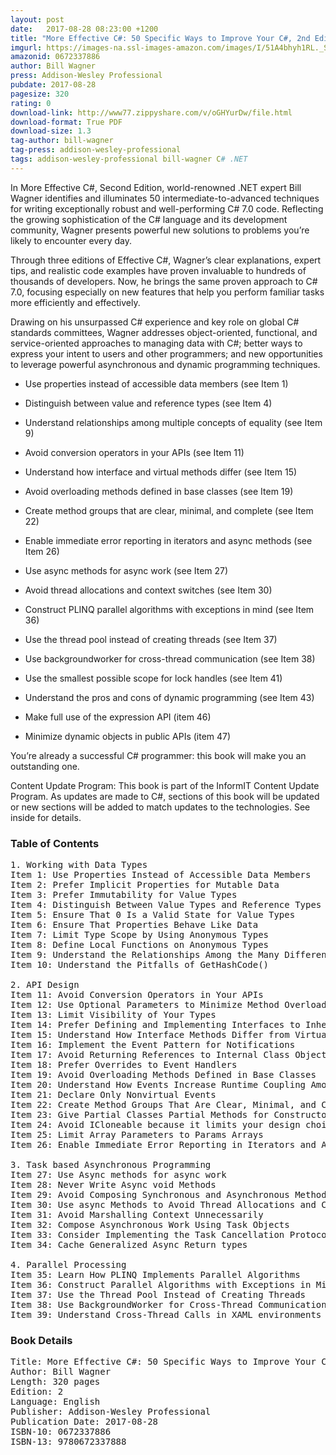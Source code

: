 ```yaml
---
layout: post
date:   2017-08-28 08:23:00 +1200
title: "More Effective C#: 50 Specific Ways to Improve Your C#, 2nd Edition"
imgurl: https://images-na.ssl-images-amazon.com/images/I/51A4bhyh1RL._SL200_.jpg
amazonid: 0672337886
author: Bill Wagner
press: Addison-Wesley Professional
pubdate: 2017-08-28
pagesize: 320
rating: 0
download-link: http://www77.zippyshare.com/v/oGHYurDw/file.html
download-format: True PDF
download-size: 1.3
tag-author: bill-wagner
tag-press: addison-wesley-professional
tags: addison-wesley-professional bill-wagner C# .NET
---
```


In More Effective C#, Second Edition, world-renowned .NET expert Bill Wagner identifies and illuminates 50 intermediate-to-advanced techniques for writing exceptionally robust and well-performing C# 7.0 code. Reflecting the growing sophistication of the C# language and its development community, Wagner presents powerful new solutions to problems you’re likely to encounter every day.

Through three editions of Effective C#, Wagner’s clear explanations, expert tips, and realistic code examples have proven invaluable to hundreds of thousands of developers. Now, he brings the same proven approach to C# 7.0, focusing especially on new features that help you perform familiar tasks more efficiently and effectively.

Drawing on his unsurpassed C# experience and key role on global C# standards committees, Wagner addresses object-oriented, functional, and service-oriented approaches to managing data with C#; better ways to express your intent to users and other programmers; and new opportunities to leverage powerful asynchronous and dynamic programming techniques.

- Use properties instead of accessible data members (see Item 1)

- Distinguish between value and reference types (see Item 4)

- Understand relationships among multiple concepts of equality (see Item 9)

- Avoid conversion operators in your APIs (see Item 11)

- Understand how interface and virtual methods differ (see Item 15)

- Avoid overloading methods defined in base classes (see Item 19)

- Create method groups that are clear, minimal, and complete (see Item 22)

- Enable immediate error reporting in iterators and async methods (see Item 26)

- Use async methods for async work (see Item 27)

- Avoid thread allocations and context switches (see Item 30)

- Construct PLINQ parallel algorithms with exceptions in mind (see Item 36)

- Use the thread pool instead of creating threads (see Item 37)

- Use backgroundworker for cross-thread communication (see Item 38)

- Use the smallest possible scope for lock handles (see Item 41)

- Understand the pros and cons of dynamic programming (see Item 43)

- Make full use of the expression API (item 46)

- Minimize dynamic objects in public APIs (item 47)

You’re already a successful C# programmer: this book will make you an outstanding one.

Content Update Program: This book is part of the InformIT Content Update Program. As updates are made to C#, sections of this book will be updated or new sections will be added to match updates to the technologies. See inside for details.

### Table of Contents
<pre>
1. Working with Data Types
Item 1: Use Properties Instead of Accessible Data Members
Item 2: Prefer Implicit Properties for Mutable Data
Item 3: Prefer Immutability for Value Types
Item 4: Distinguish Between Value Types and Reference Types
Item 5: Ensure That 0 Is a Valid State for Value Types
Item 6: Ensure That Properties Behave Like Data
Item 7: Limit Type Scope by Using Anonymous Types
Item 8: Define Local Functions on Anonymous Types
Item 9: Understand the Relationships Among the Many Different Concepts of Equality
Item 10: Understand the Pitfalls of GetHashCode()

2. API Design
Item 11: Avoid Conversion Operators in Your APIs
Item 12: Use Optional Parameters to Minimize Method Overloads
Item 13: Limit Visibility of Your Types
Item 14: Prefer Defining and Implementing Interfaces to Inheritance
Item 15: Understand How Interface Methods Differ from Virtual Methods
Item 16: Implement the Event Pattern for Notifications
Item 17: Avoid Returning References to Internal Class Objects
Item 18: Prefer Overrides to Event Handlers
Item 19: Avoid Overloading Methods Defined in Base Classes
Item 20: Understand How Events Increase Runtime Coupling Among Objects
Item 21: Declare Only Nonvirtual Events
Item 22: Create Method Groups That Are Clear, Minimal, and Complete
Item 23: Give Partial Classes Partial Methods for Constructors, Mutators, and Event Handlers
Item 24: Avoid ICloneable because it limits your design choices
Item 25: Limit Array Parameters to Params Arrays
Item 26: Enable Immediate Error Reporting in Iterators and Async Methods using Local Functions

3. Task based Asynchronous Programming
Item 27: Use Async methods for async work
Item 28: Never Write Async void Methods
Item 29: Avoid Composing Synchronous and Asynchronous Methods
Item 30: Use async Methods to Avoid Thread Allocations and Context Switches
Item 31: Avoid Marshalling Context Unnecessarily
Item 32: Compose Asynchronous Work Using Task Objects
Item 33: Consider Implementing the Task Cancellation Protocol
Item 34: Cache Generalized Async Return types

4. Parallel Processing
Item 35: Learn How PLINQ Implements Parallel Algorithms
Item 36: Construct Parallel Algorithms with Exceptions in Mind
Item 37: Use the Thread Pool Instead of Creating Threads
Item 38: Use BackgroundWorker for Cross-Thread Communication
Item 39: Understand Cross-Thread Calls in XAML environments
</pre>

### Book Details
<pre>
Title: More Effective C#: 50 Specific Ways to Improve Your C#, 2nd Edition
Author: Bill Wagner
Length: 320 pages
Edition: 2
Language: English
Publisher: Addison-Wesley Professional
Publication Date: 2017-08-28
ISBN-10: 0672337886
ISBN-13: 9780672337888
</pre>
